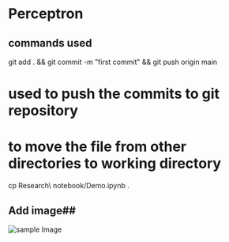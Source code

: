 # Perceptron

## commands used
git add . && git commit -m "first commit" && git push origin main 
# used to push the commits to git repository ##  

# to move the file from other directories to working directory #
cp Research\ notebook/Demo.ipynb .

## Add image##
![sample Image](Perceptron\plots\or.png) 
